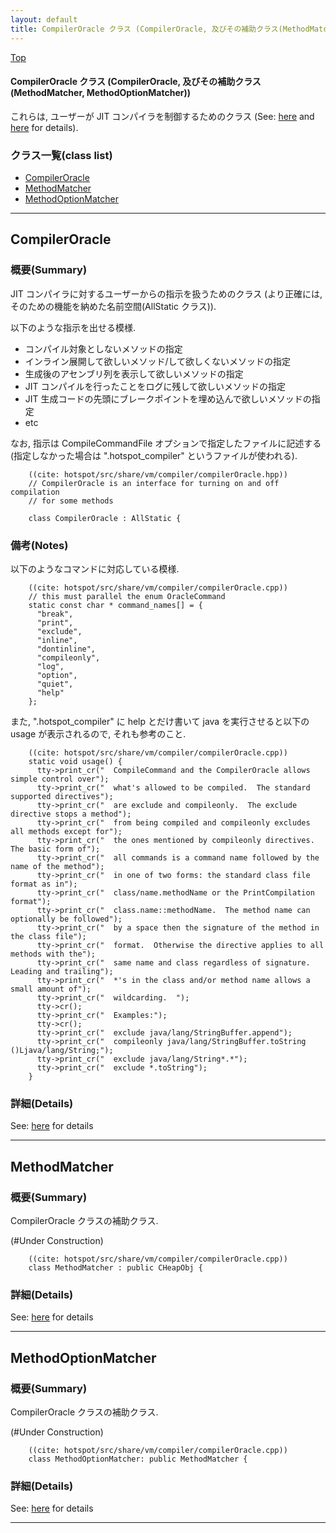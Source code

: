 ```yaml
---
layout: default
title: CompilerOracle クラス (CompilerOracle, 及びその補助クラス(MethodMatcher, MethodOptionMatcher))
---
```

[Top](../index.html)

#### CompilerOracle クラス (CompilerOracle, 及びその補助クラス(MethodMatcher, MethodOptionMatcher))

これらは, ユーザーが JIT コンパイラを制御するためのクラス (See: [here](no7882MiN.html) and [here](noh7R3dY_J.html) for details).


### クラス一覧(class list)

  * [CompilerOracle](#noJlkFgwZo)
  * [MethodMatcher](#noQD7ffwLM)
  * [MethodOptionMatcher](#noBJd4ieRE)


---
## <a name="noJlkFgwZo" id="noJlkFgwZo">CompilerOracle</a>

### 概要(Summary)
JIT コンパイラに対するユーザーからの指示を扱うためのクラス
(より正確には, そのための機能を納めた名前空間(AllStatic クラス)).

以下のような指示を出せる模様.

* コンパイル対象としないメソッドの指定
* インライン展開して欲しいメソッド/して欲しくないメソッドの指定
* 生成後のアセンブリ列を表示して欲しいメソッドの指定
* JIT コンパイルを行ったことをログに残して欲しいメソッドの指定
* JIT 生成コードの先頭にブレークポイントを埋め込んで欲しいメソッドの指定
* etc

なお, 指示は CompileCommandFile オプションで指定したファイルに記述する
(指定しなかった場合は ".hotspot_compiler" というファイルが使われる).


```
    ((cite: hotspot/src/share/vm/compiler/compilerOracle.hpp))
    // CompilerOracle is an interface for turning on and off compilation
    // for some methods
    
    class CompilerOracle : AllStatic {
```

### 備考(Notes)
以下のようなコマンドに対応している模様.


```
    ((cite: hotspot/src/share/vm/compiler/compilerOracle.cpp))
    // this must parallel the enum OracleCommand
    static const char * command_names[] = {
      "break",
      "print",
      "exclude",
      "inline",
      "dontinline",
      "compileonly",
      "log",
      "option",
      "quiet",
      "help"
    };
```

また, ".hotspot_compiler" に help とだけ書いて java を実行させると以下の usage が表示されるので, それも参考のこと.


```
    ((cite: hotspot/src/share/vm/compiler/compilerOracle.cpp))
    static void usage() {
      tty->print_cr("  CompileCommand and the CompilerOracle allows simple control over");
      tty->print_cr("  what's allowed to be compiled.  The standard supported directives");
      tty->print_cr("  are exclude and compileonly.  The exclude directive stops a method");
      tty->print_cr("  from being compiled and compileonly excludes all methods except for");
      tty->print_cr("  the ones mentioned by compileonly directives.  The basic form of");
      tty->print_cr("  all commands is a command name followed by the name of the method");
      tty->print_cr("  in one of two forms: the standard class file format as in");
      tty->print_cr("  class/name.methodName or the PrintCompilation format");
      tty->print_cr("  class.name::methodName.  The method name can optionally be followed");
      tty->print_cr("  by a space then the signature of the method in the class file");
      tty->print_cr("  format.  Otherwise the directive applies to all methods with the");
      tty->print_cr("  same name and class regardless of signature.  Leading and trailing");
      tty->print_cr("  *'s in the class and/or method name allows a small amount of");
      tty->print_cr("  wildcarding.  ");
      tty->cr();
      tty->print_cr("  Examples:");
      tty->cr();
      tty->print_cr("  exclude java/lang/StringBuffer.append");
      tty->print_cr("  compileonly java/lang/StringBuffer.toString ()Ljava/lang/String;");
      tty->print_cr("  exclude java/lang/String*.*");
      tty->print_cr("  exclude *.toString");
    }
```




### 詳細(Details)
See: [here](../doxygen/classCompilerOracle.html) for details

---
## <a name="noQD7ffwLM" id="noQD7ffwLM">MethodMatcher</a>

### 概要(Summary)
CompilerOracle クラスの補助クラス.

(#Under Construction)


```
    ((cite: hotspot/src/share/vm/compiler/compilerOracle.cpp))
    class MethodMatcher : public CHeapObj {
```



### 詳細(Details)
See: [here](../doxygen/classMethodMatcher.html) for details

---
## <a name="noBJd4ieRE" id="noBJd4ieRE">MethodOptionMatcher</a>

### 概要(Summary)
CompilerOracle クラスの補助クラス.

(#Under Construction)


```
    ((cite: hotspot/src/share/vm/compiler/compilerOracle.cpp))
    class MethodOptionMatcher: public MethodMatcher {
```




### 詳細(Details)
See: [here](../doxygen/classMethodOptionMatcher.html) for details

---
